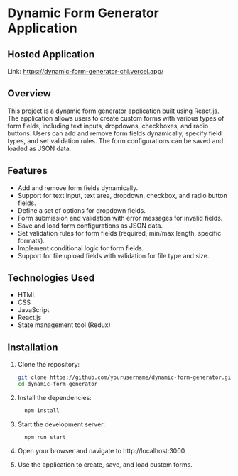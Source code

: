# Dynamic Form Generator Application

## Hosted Application

Link: https://dynamic-form-generator-chi.vercel.app/

## Overview

This project is a dynamic form generator application built using React.js. The application allows users to create custom forms with various types of form fields, including text inputs, dropdowns, checkboxes, and radio buttons. Users can add and remove form fields dynamically, specify field types, and set validation rules. The form configurations can be saved and loaded as JSON data.

## Features

- Add and remove form fields dynamically.
- Support for text input, text area, dropdown, checkbox, and radio button fields.
- Define a set of options for dropdown fields.
- Form submission and validation with error messages for invalid fields.
- Save and load form configurations as JSON data.
- Set validation rules for form fields (required, min/max length, specific formats).
- Implement conditional logic for form fields.
- Support for file upload fields with validation for file type and size.

## Technologies Used

- HTML
- CSS
- JavaScript
- React.js
- State management tool (Redux)

## Installation

1. Clone the repository:

   ```bash
   git clone https://github.com/yourusername/dynamic-form-generator.git
   cd dynamic-form-generator
   ```

2. Install the dependencies:

   ```bash
     npm install
   ```

3. Start the development server:

   ```bash
     npm run start
   ```

4. Open your browser and navigate to http://localhost:3000
5. Use the application to create, save, and load custom forms.
